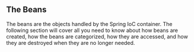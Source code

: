 ## The Beans
The beans are the objects handled by the Spring IoC container. The following section will cover all you need to know about how beans are created, how the beans are categorized, how they are accessed, and how they are destroyed when they are no longer needed.
